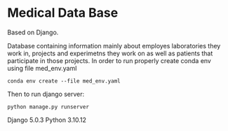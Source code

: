 # Medical Data Base

Based on Django. 

Database containing information mainly about employes laboratories they work in, projects and experimetns they work on as well as patients that participate in those projects.
In order to run properly create conda env using file med_env.yaml

```
conda env create --file med_env.yaml
```
Then to run django server:

```
python manage.py runserver
```


Django 5.0.3
Python 3.10.12
